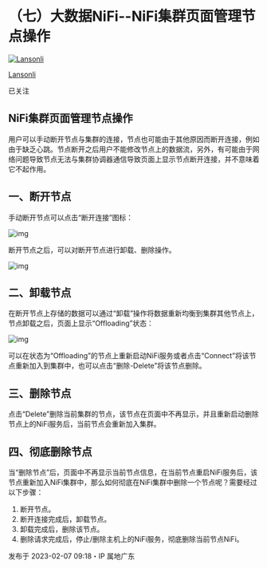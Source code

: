 # （七）大数据NiFi--NiFi集群页面管理节点操作

[![Lansonli](https://pic1.zhimg.com/v2-a21621b28f2fb5ef77d23387fdced39e_l.jpg?source=172ae18b)](https://www.zhihu.com/people/lanson-92-34)

[Lansonli](https://www.zhihu.com/people/lanson-92-34)

已关注

## **NiFi集群页面管理节点操作**

用户可以手动断开节点与集群的连接，节点也可能由于其他原因而断开连接，例如由于缺乏心跳。节点断开之后用户不能修改节点上的数据流，另外，有可能由于网络问题导致节点无法与集群协调器通信导致页面上显示节点断开连接，并不意味着它不起作用。

## **一、断开节点**

手动断开节点可以点击“断开连接”图标：

![img](https://pic2.zhimg.com/80/v2-d49148c910190b4a9b0a8db8a172df59_1440w.webp)

断开节点之后，可以对断开节点进行卸载、删除操作。

![img](https://pic1.zhimg.com/80/v2-2ea11cdd3f6cc98931c9fc0211e07cf4_1440w.webp)

## **二、卸载节点**

在断开节点上存储的数据可以通过“卸载”操作将数据重新均衡到集群其他节点上，节点卸载之后，页面上显示“Offloading”状态：

![img](https://pic1.zhimg.com/80/v2-b787df2ca06dd91c7a592a32c1705fd0_1440w.webp)

可以在状态为“Offloading”的节点上重新启动NiFi服务或者点击“Connect”将该节点重新加入到集群中，也可以点击“删除-Delete”将该节点删除。

## **三、删除节点**

点击“Delete”删除当前集群的节点，该节点在页面中不再显示，并且重新启动删除节点上的NiFi服务后，当前节点会重新加入集群。

## **四、彻底删除节点**

当“删除节点”后，页面中不再显示当前节点信息，在当前节点重启NiFi服务后，该节点重新加入NiFi集群中，那么如何彻底在NiFi集群中删除一个节点呢？需要经过以下步骤：

1. 断开节点。
2. 断开连接完成后，卸载节点。
3. 卸载完成后，删除该节点。
4. 删除请求完成后，停止/删除主机上的NiFi服务，彻底删除当前节点NiFi。



发布于 2023-02-07 09:18・IP 属地广东